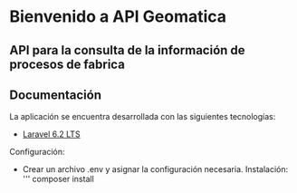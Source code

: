 Bienvenido a API Geomatica
===================


API para la consulta de la información de procesos de fabrica 
----------


Documentación
-------------

La aplicación se encuentra desarrollada con las siguientes tecnologías:

 * [Laravel 6.2 LTS](https://laravel.com/docs/6.2)

Configuración:
 * Crear un archivo .env y asignar la configuración necesaria.
Instalación:
'''
    composer install
   
